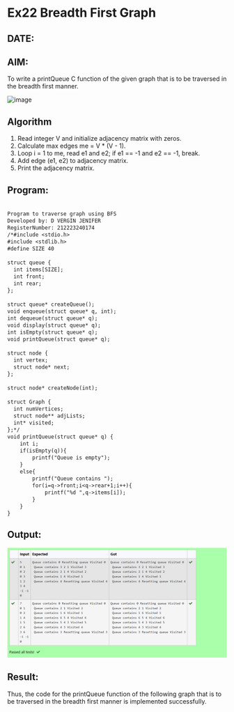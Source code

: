 # Ex22 Breadth First Graph
## DATE:
## AIM:
To write a printQueue C function of the given graph that is to be traversed in the breadth first manner.

![image](https://github.com/user-attachments/assets/f483f48c-6af0-4027-a993-01c108a50933)


## Algorithm
1. Read integer V and initialize adjacency matrix with zeros.
2. Calculate max edges me = V * (V - 1).
3. Loop i = 1 to me, read e1 and e2; if e1 == -1 and e2 == -1, break.
4. Add edge (e1, e2) to adjacency matrix.
5. Print the adjacency matrix.  

## Program:
```

Program to traverse graph using BFS
Developed by: D VERGIN JENIFER
RegisterNumber: 212223240174
/*#include <stdio.h>
#include <stdlib.h>
#define SIZE 40
 
struct queue {
  int items[SIZE];
  int front;
  int rear;
};
 
struct queue* createQueue();
void enqueue(struct queue* q, int);
int dequeue(struct queue* q);
void display(struct queue* q);
int isEmpty(struct queue* q);
void printQueue(struct queue* q);
 
struct node {
  int vertex;
  struct node* next;
};
 
struct node* createNode(int);
 
struct Graph {
  int numVertices;
  struct node** adjLists;
  int* visited;
};*/
void printQueue(struct queue* q) {
    int i;
    if(isEmpty(q)){
        printf("Queue is empty");
    }
    else{
        printf("Queue contains ");
        for(i=q->front;i<q->rear+1;i++){
            printf("%d ",q->items[i]);
        }
    }
}

```

## Output:

![output](img/bfs.png)

## Result:
Thus, the code for the printQueue function of the following graph that is to be traversed in the breadth first manner is implemented successfully.
